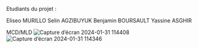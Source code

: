 Etudiants du projet :

Eliseo MURILLO
Selin AGZIBUYUK
Benjamin BOURSAULT
Yassine ASGHIR


MCD/MLD
![Capture d’écran 2024-01-31 114408](https://github.com/eliseomurillo9/phototheque/assets/133030056/20f0bfb8-9fd0-4a1f-bae1-b47c1b3ced6d)
![Capture d’écran 2024-01-31 114346](https://github.com/eliseomurillo9/phototheque/assets/133030056/f1c6ece6-1e96-4a99-be87-f83f02d0c6f5)
